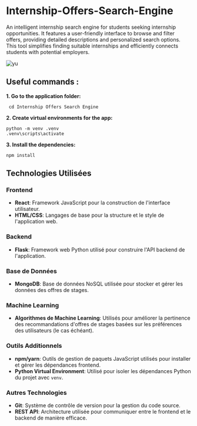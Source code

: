 # Internship-Offers-Search-Engine
An intelligent internship search engine for students seeking internship opportunities. It features a user-friendly interface to browse and filter offers, providing detailed descriptions and personalized search options. This tool simplifies finding suitable internships and efficiently connects students with potential employers.

![yu](https://github.com/Salma-Benaroub/Internship-Offers-Search-Engine-/assets/137185872/76e38066-5799-450f-9e64-5ac88683b193)

## Useful  commands :

 **1. Go to the application folder:**
 
     
     cd Internship Offers Search Engine

 **2. Create virtual environments for the app:**
 
   
    python -m venv .venv
    .venv\scripts\activate

 **3. Install the dependencies:**
 
    
    npm install 
      
## Technologies Utilisées

### Frontend
- **React**: Framework JavaScript pour la construction de l'interface utilisateur.
- **HTML/CSS**: Langages de base pour la structure et le style de l'application web.

### Backend
- **Flask**: Framework web Python utilisé pour construire l'API backend de l'application.

### Base de Données
- **MongoDB**: Base de données NoSQL utilisée pour stocker et gérer les données des offres de stages.

### Machine Learning
- **Algorithmes de Machine Learning**: Utilisés pour améliorer la pertinence des recommandations d'offres de stages basées sur les préférences des utilisateurs (le cas échéant).

### Outils Additionnels
- **npm/yarn**: Outils de gestion de paquets JavaScript utilisés pour installer et gérer les dépendances frontend.
- **Python Virtual Environment**: Utilisé pour isoler les dépendances Python du projet avec `venv`.

### Autres Technologies
- **Git**: Système de contrôle de version pour la gestion du code source.
- **REST API**: Architecture utilisée pour communiquer entre le frontend et le backend de manière efficace.
